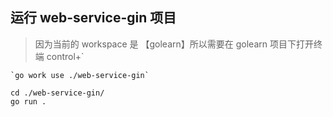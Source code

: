 ## 运行 web-service-gin 项目

> 因为当前的 workspace 是 【golearn】所以需要在 golearn 项目下打开终端 control+`

```
`go work use ./web-service-gin`

cd ./web-service-gin/
go run .

```
